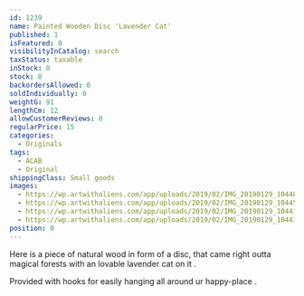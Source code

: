 ```yaml
---
id: 1239
name: Painted Wooden Disc 'Lavender Cat'
published: 1
isFeatured: 0
visibilityInCatalog: search
taxStatus: taxable
inStock: 0
stock: 0
backordersAllowed: 0
soldIndividually: 0
weightG: 91
lengthCm: 12
allowCustomerReviews: 0
regularPrice: 15
categories:
  - Originals
tags:
  - ACAB
  - Original
shippingClass: Small goods
images:
  - https://wp.artwithaliens.com/app/uploads/2019/02/IMG_20190129_104405-01-scaled.jpeg
  - https://wp.artwithaliens.com/app/uploads/2019/02/IMG_20190129_104450-01-scaled.jpeg
  - https://wp.artwithaliens.com/app/uploads/2019/02/IMG_20190129_104410-01-scaled.jpeg
  - https://wp.artwithaliens.com/app/uploads/2019/02/IMG_20190129_104417-01-scaled.jpeg
position: 0
---
```


Here is a piece of natural wood in form of a disc, that came right outta magical forests with an lovable lavender cat on it .

Provided with hooks for easily hanging all around ur happy-place .
